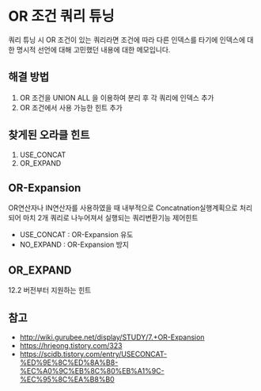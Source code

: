 # OR 조건 쿼리 튜닝
쿼리 튜닝 시 OR 조건이 있는 쿼리라면 조건에 따라 다른 인덱스를 타기에 인덱스에 대한 명시적 선언에 대해 고민했던 내용에 대한 메모입니다.

## 해결 방법
1. OR 조건을 UNION ALL 을 이용하여 분리 후 각 쿼리에 인덱스 추가
2. OR 조건에서 사용 가능한 힌트 추가

## 찾게된 오라클 힌트
1. USE_CONCAT
2. OR_EXPAND

## OR-Expansion
OR연산자나 IN연산자를 사용하였을 때 내부적으로 Concatnation실행계획으로 처리되어 마치 2개 쿼리로 나누어져서 실행되는 쿼리변환기능
제어힌트
- USE_CONCAT : OR-Expansion 유도
- NO_EXPAND : OR-Expansion 방지

## OR_EXPAND
12.2 버전부터 지원하는 힌트

## 참고
- http://wiki.gurubee.net/display/STUDY/7.+OR-Expansion
- https://hrjeong.tistory.com/323
- https://scidb.tistory.com/entry/USECONCAT-%ED%9E%8C%ED%8A%B8-%EC%A0%9C%EB%8C%80%EB%A1%9C-%EC%95%8C%EA%B8%B0
